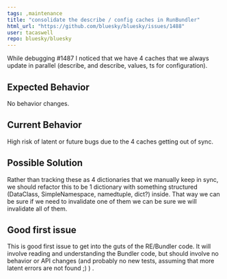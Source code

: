 ```yaml
---
tags: ,maintenance
title: "consolidate the describe / config caches in RunBundler"
html_url: "https://github.com/bluesky/bluesky/issues/1488"
user: tacaswell
repo: bluesky/bluesky
---
```


<!--- Provide a general summary of the issue in the Title above -->

While debugging #1487 I noticed that we have 4 caches that we always update in parallel (describe, and describe, values, ts for configuration).  
## Expected Behavior

No behavior changes.

## Current Behavior
<!--- If describing a bug, tell us what happens instead of the expected behavior -->
<!--- If suggesting a change/improvement, explain the difference from current behavior -->

High risk of latent or future bugs due to the 4 caches getting out of sync.

## Possible Solution
<!--- Not obligatory, but suggest a fix/reason for the bug, -->
<!--- or ideas how to implement the addition or change -->

Rather than tracking these as 4 dictionaries that we manually keep in sync, we should refactor this to be 1 dictionary with something structured (DataClass, SimpleNamespace, namedtuple, dict?) inside.  That way we can be sure if we need to invalidate one of them we can be sure we will invalidate all of them.

## Good first issue

This is good first issue to get into the guts of the RE/Bundler code.  It will involve reading and understanding the Bundler code, but should involve no behavior or API changes (and probably no new tests, assuming that more latent errors are not found ;) ) . 
